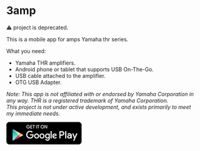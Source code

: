 
[](docs/thr.png)   

# 3amp 

:warning: project is deprecated.

This is a mobile app for amps Yamaha thr series. 

What you need:

- Yamaha THR amplifiers.
- Android phone or tablet that supports USB On-The-Go.
- USB cable attached to the amplifier.
- OTG USB Adapter.

_Note: This app is not affiliated with or endorsed by Yamaha Corporation in any way. THR is a registered trademark of Yamaha Corporation.   
This project is not under active development, and exists primarily to meet my
immediate needs._

[![](docs/google-play-badge.png)](https://play.google.com/store/apps/details?id=xyz.lazysoft.a3amp)
